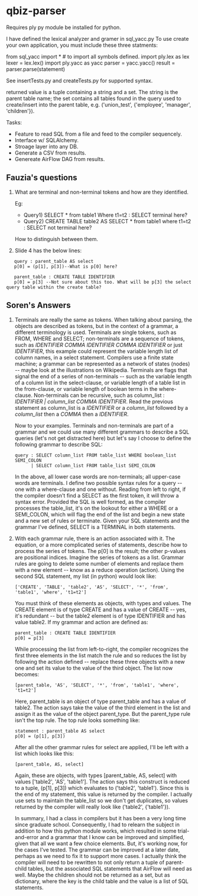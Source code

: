 # qbiz-parser

Requires ply py module be installed for python.

I have defined the lexical analyzer and gramer in sql_yacc.py
To use create your own application, you must include these three statments:

from sql_yacc import * # to import all symbols defined.
import ply.lex as lex
lexer = lex.lex()
import ply.yacc as yacc
parser = yacc.yacc()
result = parser.parse(statement)


See insertTests.py and createTests.py for supported syntax.

returned value is a tuple containing a string and a set.  The string is the parent table name; the set contains all tables found in the query used to create/insert into the parent table, e.g. ('union_test', {'employee', 'manager', 'children'}).

Tasks:
 * Feature to read SQL from a file and feed to the compiler sequencely.
 * Interface w/ SQLAlchemy.
 * Stroage layer into any DB.
 * Generate a CSV from results.
 * Genereate AirFlow DAG from results.

## Fauzia's questions

1. What are terminal and non-terminal tokens and how are they identified.

   Eg:
      * Query1) SELECT * from table1 Where t1=t2 : SELECT terminal here?
      * Query2) CREATE TABLE table2 AS SELECT * from table1 where t1=t2 : SELECT not terminal here?

   How to distinguish between them.
1. Slide 4 has the below lines:
```
   query : parent_table AS select
   p[0] = (p[1], p[3])--What is p[0] here?

   parent_table : CREATE TABLE IDENTIFIER
   p[0] = p[3] --Not sure about this too. What will be p[3] the select query table within the create table?
```

## Soren's Answers

1. Terminals are really the same as tokens.  When talking about parsing, the objects are described as
   tokens, but in the context of a grammar, a different terminology is used.  Terminals are single tokens,
   such as FROM, WHERE and SELECT; non-terminals are a sequence of tokens, such as *IDENTIFIER COMMA
   IDENTIFIER COMMA IDENTIFIER* or just *IDENTIFIER*, this example could represent the variable length
   list of column names, in a select statement.  Compilers use a finite state machine; a grammar can
   be represented as a network of states (nodes) -- maybe look at the illustrations on Wikipedia.
   Terminals are flags that signal the end of a series of non-terminals -- such as the variable length of
   a column list in the select-clause, or variable length of a table list in the from-clause, or
   variable length of boolean terms in the where-clause.  Non-terminals can be recursive, such as column_list :
   *IDENTIFIER | column_list COMMA IDENTIFIER*.
   Read the previous statement as column_list is a *IDENTIFIER* or a *column_list* followed by a *column_list* then a *COMMA* then a *IDENTIFIER*.

   Now to your examples.  Terminals and non-terminals are part of a grammar and we could use many different grammars to describe a SQL queries (let's not get distracted here) but let's say I choose to define the following grammar to describe SQL:

   ```
   query : SELECT column_list FROM table_list WHERE boolean_list SEMI_COLON
         | SELECT column_list FROM table_list SEMI_COLON
   ``` 
   In the above, all lower case words are non-terminals; all upper-case words are terminals.  I define two possible syntax rules for a query -- one with a where-clause and one without.   Reading from left to right, if the compiler doesn't find a SELECT as the first token, it will throw a syntax error.  Provided the SQL is well formed, as the compiler processes the table_list, it's on the lookout for either a WHERE or a SEMI_COLON, which will flag the end of the list and begin a new state and a new set of rules or terminate.  Given your SQL statements and the grammar I've defined, SELECT is a TERMINAL in both statements.

2. With each grammar rule, there is an action associated with it.  The equation, or a more complicated series of statements, describe how to process the series of tokens.  The p[0] is the result; the other p-values are positional indices.  Imagine the series of tokens as a list.  Grammar rules are going to delete some number of elements and replace them with a new element -- know as a reduce operation (action).  Using the second SQL statement, my list (in python) would look like:
   ```
   ['CREATE', 'TABLE', 'table2', 'AS', 'SELECT', '*', 'from', 'table1', 'where', 't1=t2']
   ```
   You must think of these elements as objects, with types and values.  The CREATE element is of type CREATE and has a value of CREATE  -- yes, it's redundant -- but the table2 element is of type IDENTIFIER and has value table2.  If my grammar and action are defined as:
   ```
   parent_table : CREATE TABLE IDENTIFIER
   p[0] = p[3]
   ```
   While processing the list from left-to-right, the compiler recognizes the first three elements in the list match the rule and so reduces the list by following the action defined -- replace these three objects with a new one and set its value to the value of the third object.  The list now becomes:
   ```
   [parent_table, 'AS', 'SELECT', '*', 'from', 'table1', 'where', 't1=t2']
   ```
   Here, parent_table is an object of type parent_table and has a value of table2.  The action says take the value of the third element in the list and assign it as the value of the object parent_type. But the parent_type rule isn't the top rule.  The top rule looks something like:
   ```
   statement : parent_table AS select
   p[0] = (p[1], p[3])
   ```
   After all the other grammar rules for select are applied, I'll be left with a list which looks like this:
   ```
   [parent_table, AS, select]
   ```
   Again, these  are objects, with types [parent_table, AS, select] with values ['table2', 'AS', 'table1'].  The action says this construct is reduced to a tuple, (p[1], p[3]) which evaluates to ('table2', 'table1').  Since this is the end of my statement, this value is returned by the compiler.  I actually use sets to maintain the table_list so we don't get duplicates, so values returned by the compiler will really look like ('table2', {'table1'}).    

   In summary, I had a class in compilers but it has been a very long time since graduate school.  Consequently, I had to relearn the subject in addition to how this python module works, which resulted in some trial-and-error and a grammar that I know can be improved and simplified, given that all we want a few choice elements.  But, it's working now, for the cases I've tested.  The grammar can be improved at a later date, perhaps as we need to fix it to support more cases.  I actually think the compiler will need to be rewritten to not only return a tuple of parent-child tables, but the associated SQL statements that AirFlow will need as well.  Maybe the children should not be returned as a set, but as dictionary, where the key is the child table and the value is a list of SQL statements.
